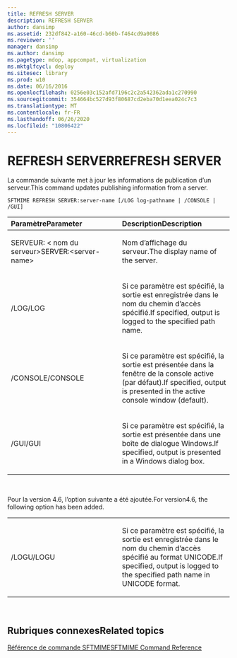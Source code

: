 ```yaml
---
title: REFRESH SERVER
description: REFRESH SERVER
author: dansimp
ms.assetid: 232df842-a160-46cd-b60b-f464cd9a0086
ms.reviewer: ''
manager: dansimp
ms.author: dansimp
ms.pagetype: mdop, appcompat, virtualization
ms.mktglfcycl: deploy
ms.sitesec: library
ms.prod: w10
ms.date: 06/16/2016
ms.openlocfilehash: 0256e03c152afd7196c2c2a542362ada1c270990
ms.sourcegitcommit: 354664bc527d93f80687cd2eba70d1eea024c7c3
ms.translationtype: MT
ms.contentlocale: fr-FR
ms.lasthandoff: 06/26/2020
ms.locfileid: "10806422"
---
```

# <span data-ttu-id="db76b-103">REFRESH SERVER</span><span class="sxs-lookup"><span data-stu-id="db76b-103">REFRESH SERVER</span></span>


<span data-ttu-id="db76b-104">La commande suivante met à jour les informations de publication d’un serveur.</span><span class="sxs-lookup"><span data-stu-id="db76b-104">This command updates publishing information from a server.</span></span>

`SFTMIME REFRESH SERVER:server-name [/LOG log-pathname | /CONSOLE | /GUI]`

<table>
<colgroup>
<col width="50%" />
<col width="50%" />
</colgroup>
<thead>
<tr class="header">
<th align="left"><span data-ttu-id="db76b-105">Paramètre</span><span class="sxs-lookup"><span data-stu-id="db76b-105">Parameter</span></span></th>
<th align="left"><span data-ttu-id="db76b-106">Description</span><span class="sxs-lookup"><span data-stu-id="db76b-106">Description</span></span></th>
</tr>
</thead>
<tbody>
<tr class="odd">
<td align="left"><p><span data-ttu-id="db76b-107">SERVEUR: &lt; nom du serveur&gt;</span><span class="sxs-lookup"><span data-stu-id="db76b-107">SERVER:&lt;server-name&gt;</span></span></p></td>
<td align="left"><p><span data-ttu-id="db76b-108">Nom d’affichage du serveur.</span><span class="sxs-lookup"><span data-stu-id="db76b-108">The display name of the server.</span></span></p></td>
</tr>
<tr class="even">
<td align="left"><p><span data-ttu-id="db76b-109">/LOG</span><span class="sxs-lookup"><span data-stu-id="db76b-109">/LOG</span></span></p></td>
<td align="left"><p><span data-ttu-id="db76b-110">Si ce paramètre est spécifié, la sortie est enregistrée dans le nom du chemin d’accès spécifié.</span><span class="sxs-lookup"><span data-stu-id="db76b-110">If specified, output is logged to the specified path name.</span></span></p></td>
</tr>
<tr class="odd">
<td align="left"><p><span data-ttu-id="db76b-111">/CONSOLE</span><span class="sxs-lookup"><span data-stu-id="db76b-111">/CONSOLE</span></span></p></td>
<td align="left"><p><span data-ttu-id="db76b-112">Si ce paramètre est spécifié, la sortie est présentée dans la fenêtre de la console active (par défaut).</span><span class="sxs-lookup"><span data-stu-id="db76b-112">If specified, output is presented in the active console window (default).</span></span></p></td>
</tr>
<tr class="even">
<td align="left"><p><span data-ttu-id="db76b-113">/GUI</span><span class="sxs-lookup"><span data-stu-id="db76b-113">/GUI</span></span></p></td>
<td align="left"><p><span data-ttu-id="db76b-114">Si ce paramètre est spécifié, la sortie est présentée dans une boîte de dialogue Windows.</span><span class="sxs-lookup"><span data-stu-id="db76b-114">If specified, output is presented in a Windows dialog box.</span></span></p></td>
</tr>
</tbody>
</table>

 

<span data-ttu-id="db76b-115">Pour la version 4.6, l’option suivante a été ajoutée.</span><span class="sxs-lookup"><span data-stu-id="db76b-115">For version4.6, the following option has been added.</span></span>

<table>
<colgroup>
<col width="50%" />
<col width="50%" />
</colgroup>
<tbody>
<tr class="odd">
<td align="left"><p><span data-ttu-id="db76b-116">/LOGU</span><span class="sxs-lookup"><span data-stu-id="db76b-116">/LOGU</span></span></p></td>
<td align="left"><p><span data-ttu-id="db76b-117">Si ce paramètre est spécifié, la sortie est enregistrée dans le nom du chemin d’accès spécifié au format UNICODE.</span><span class="sxs-lookup"><span data-stu-id="db76b-117">If specified, output is logged to the specified path name in UNICODE format.</span></span></p></td>
</tr>
</tbody>
</table>

 

## <span data-ttu-id="db76b-118">Rubriques connexes</span><span class="sxs-lookup"><span data-stu-id="db76b-118">Related topics</span></span>


[<span data-ttu-id="db76b-119">Référence de commande SFTMIME</span><span class="sxs-lookup"><span data-stu-id="db76b-119">SFTMIME Command Reference</span></span>](sftmime--command-reference.md)

 

 





